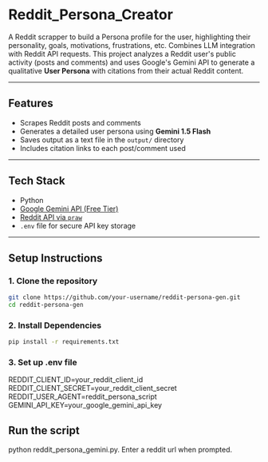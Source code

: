 # Reddit_Persona_Creator
A Reddit scrapper to build a Persona profile for the user, highlighting their personality, goals, motivations, frustrations, etc. Combines LLM integration with Reddit API requests.
This project analyzes a Reddit user's public activity (posts and comments) and uses Google's Gemini API to generate a qualitative **User Persona** with citations from their actual Reddit content.

---

## Features

- Scrapes Reddit posts and comments
- Generates a detailed user persona using **Gemini 1.5 Flash**
- Saves output as a text file in the `output/` directory
- Includes citation links to each post/comment used

---

## Tech Stack

- Python
- [Google Gemini API (Free Tier)](https://ai.google.dev/)
- [Reddit API via `praw`](https://praw.readthedocs.io/)
- `.env` file for secure API key storage

---

## Setup Instructions

### 1. Clone the repository

```bash
git clone https://github.com/your-username/reddit-persona-gen.git
cd reddit-persona-gen
```

### 2. Install Dependencies
```bash
pip install -r requirements.txt
```

### 3. Set up .env file
REDDIT_CLIENT_ID=your_reddit_client_id
REDDIT_CLIENT_SECRET=your_reddit_client_secret
REDDIT_USER_AGENT=reddit_persona_script
GEMINI_API_KEY=your_google_gemini_api_key

## Run the script
python reddit_persona_gemini.py.
Enter a reddit url when prompted.
